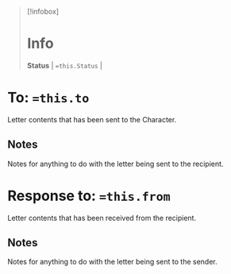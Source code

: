 > [!infobox]
> # Info
> **Status** | `=this.Status` |

# To: `=this.to`
Letter contents that has been sent to the Character.

## Notes
Notes for anything to do with the letter being sent to the recipient.

# Response to: `=this.from`
Letter contents that has been received from the recipient.

## Notes
Notes for anything to do with the letter being sent to the sender.